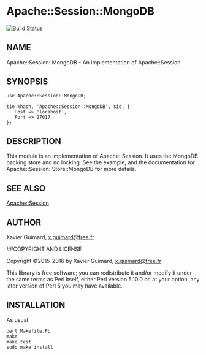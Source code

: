 # Apache::Session::MongoDB

[![Build Status](https://travis-ci.org/LemonLDAPNG/apache-session-mongodb.svg?branch=master)](https://travis-ci.org/LemonLDAPNG/apache-session-mongodb)

## NAME

Apache::Session::MongoDB - An implementation of Apache::Session

## SYNOPSIS

    use Apache::Session::MongoDB;
     
    tie %hash, 'Apache::Session::MongoDB', $id, {
       Host => 'locahost',
       Port => 27017
    };

## DESCRIPTION

This module is an implementation of Apache::Session. It uses the MongoDB
backing store and no locking. See the example, and the documentation for
Apache::Session::Store::MongoDB for more details.

## SEE ALSO

[Apache::Session](https://metacpan.org/pod/Apache::Session)

## AUTHOR

Xavier Guimard, <x.guimard@free.fr>

##COPYRIGHT AND LICENSE

Copyright &copy;2015-2016 by Xavier Guimard, <x.guimard@free.fr>


This library is free software; you can redistribute it and/or modify it
under the same terms as Perl itself, either Perl version 5.10.0 or, at
your option, any later version of Perl 5 you may have available.

## INSTALLATION

As usual

    perl Makefile.PL
    make
    make test
    sudo make install
